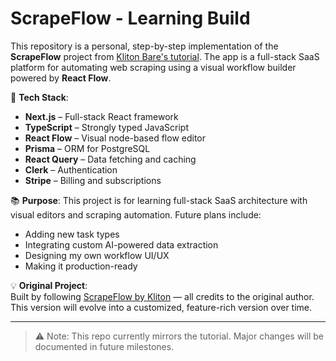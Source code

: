 # ScrapeFlow - Learning Build

This repository is a personal, step-by-step implementation of the **ScrapeFlow** project from [Kliton Bare's tutorial](https://dub.sh/scrapeflow). The app is a full-stack SaaS platform for automating web scraping using a visual workflow builder powered by **React Flow**.

🔧 **Tech Stack**:

- **Next.js** – Full-stack React framework
- **TypeScript** – Strongly typed JavaScript
- **React Flow** – Visual node-based flow editor
- **Prisma** – ORM for PostgreSQL
- **React Query** – Data fetching and caching
- **Clerk** – Authentication
- **Stripe** – Billing and subscriptions

📚 **Purpose**:
This project is for learning full-stack SaaS architecture with visual editors and scraping automation. Future plans include:

- Adding new task types
- Integrating custom AI-powered data extraction
- Designing my own workflow UI/UX
- Making it production-ready

💡 **Original Project**:  
Built by following [ScrapeFlow by Kliton](https://github.com/kliton-yt/scrape-flow) — all credits to the original author. This version will evolve into a customized, feature-rich version over time.

---

> ⚠️ Note: This repo currently mirrors the tutorial. Major changes will be documented in future milestones.
